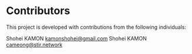 # Contributors

This project is developed with contributions from the following individuals:

<!-- The list below is automatically generated. Do not edit manually. -->

Shohei KAMON <kamonshohei@gmail.com>
Shohei KAMON <cameong@stir.network>
